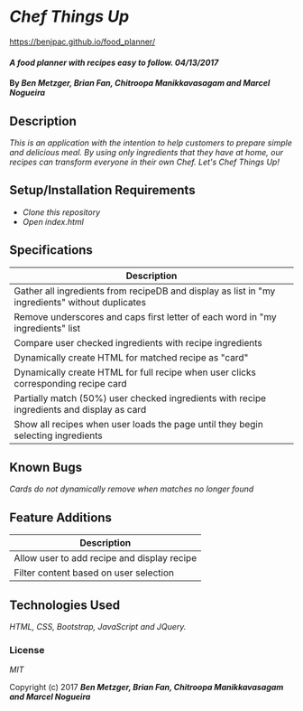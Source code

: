 <!-- template tricks:
-to change pairs to .pairs, "mv pairs .pairs"
-to delete the .git, "rm -rf .git"  -->


# _Chef Things Up_

https://benjpac.github.io/food_planner/

#### _A food planner with recipes easy to follow. 04/13/2017_

#### By _**Ben Metzger, Brian Fan, Chitroopa Manikkavasagam and Marcel Nogueira**_

## Description

_This is an application with the intention to help customers to prepare simple and delicious meal. By using only ingredients that they have at home, our recipes can transform everyone in their own Chef. Let's Chef Things Up!_

## Setup/Installation Requirements

* _Clone this repository_
* _Open index.html_


## Specifications
| Description |
|-------------|
| Gather all ingredients from recipeDB and display as list in "my ingredients" without duplicates |
| Remove underscores and caps first letter of each word in "my ingredients" list |
| Compare user checked ingredients with recipe ingredients |
| Dynamically create HTML for matched recipe as "card" |
| Dynamically create HTML for full recipe when user clicks corresponding recipe card |
| Partially match (50%) user checked ingredients with recipe ingredients and display as card |
| Show all recipes when user loads the page until they begin selecting ingredients |

## Known Bugs

_Cards do not dynamically remove when matches no longer found_

## Feature Additions
| Description |
|-------------|
| Allow user to add recipe and display recipe|
| Filter content based on user selection|


## Technologies Used

_HTML, CSS, Bootstrap, JavaScript and JQuery._

### License

  *MIT*

Copyright (c) 2017 **_Ben Metzger, Brian Fan, Chitroopa Manikkavasagam and Marcel Nogueira_**
